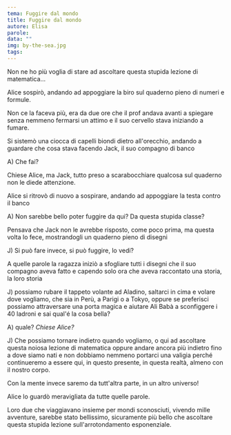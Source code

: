 ```yaml
---
tema: Fuggire dal mondo
title: Fuggire dal mondo
autore: Elisa
parole: 
data: ""
img: by-the-sea.jpg
tags: 
---
```

Non ne ho più voglia di stare ad ascoltare questa stupida lezione di matematica…

Alice sospirò, andando ad appoggiare la biro sul quaderno pieno di numeri e formule.

Non ce la faceva più, era da due ore che il prof andava avanti a spiegare senza nemmeno fermarsi un attimo e il suo cervello stava iniziando a fumare.

Si sistemò una ciocca di capelli biondi dietro all'orecchio, andando a guardare che cosa stava facendo Jack, il suo compagno di banco

A) Che fai?

Chiese Alice, ma Jack, tutto preso a scarabocchiare qualcosa sul quaderno non le diede attenzione.

Alice si ritrovò di nuovo a sospirare, andando ad appoggiare la testa contro il banco

A) Non sarebbe bello poter fuggire da qui? Da questa stupida classe?

Pensava che Jack non le avrebbe risposto, come poco prima, ma questa volta lo fece, mostrandogli un quaderno pieno di disegni

J) Si può fare invece, si può fuggire, lo vedi?

A quelle parole la ragazza iniziò a sfogliare tutti i disegni che il suo compagno aveva fatto e capendo solo ora che aveva raccontato una storia, la loro storia

J) possiamo rubare il tappeto volante ad Aladino, saltarci in cima e volare dove vogliamo, che sia in Perù, a Parigi o a Tokyo, oppure se preferisci possiamo attraversare una porta magica e aiutare Ali Babà a sconfiggere i 40 ladroni e sai qual'é la cosa bella? 

A) quale? *Chiese Alice?*

J) Che possiamo tornare indietro quando vogliamo, o qui ad ascoltare questa noiosa lezione di matematica oppure andare ancora più indietro fino a dove siamo nati e non dobbiamo nemmeno portarci una valigia perché continueremo a essere qui, in questo presente, in questa realtà, almeno con il nostro corpo.

Con la mente invece saremo da tutt'altra parte, in un altro universo! 

Alice lo guardò meravigliata da tutte quelle parole.

Loro due che viaggiavano insieme per mondi sconosciuti, vivendo mille avventure, sarebbe stato bellissimo, sicuramente più bello che ascoltare questa stupida lezione sull'arrotondamento esponenziale.

